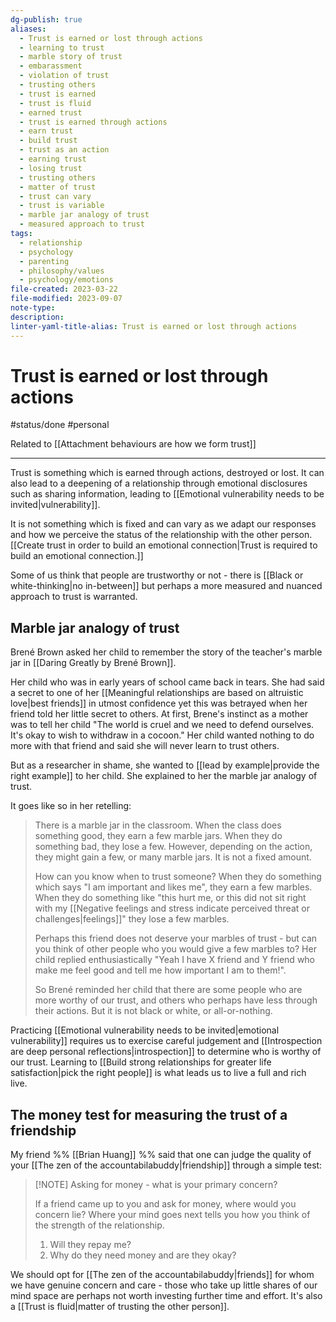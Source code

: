 ```yaml
---
dg-publish: true
aliases:
  - Trust is earned or lost through actions
  - learning to trust
  - marble story of trust
  - embarassment
  - violation of trust
  - trusting others
  - trust is earned
  - trust is fluid
  - earned trust
  - trust is earned through actions
  - earn trust
  - build trust
  - trust as an action
  - earning trust
  - losing trust
  - trusting others
  - matter of trust
  - trust can vary
  - trust is variable
  - marble jar analogy of trust
  - measured approach to trust
tags:
  - relationship
  - psychology
  - parenting
  - philosophy/values
  - psychology/emotions
file-created: 2023-03-22
file-modified: 2023-09-07
note-type: 
description: 
linter-yaml-title-alias: Trust is earned or lost through actions
---
```


# Trust is earned or lost through actions

#status/done  #personal

Related to [[Attachment behaviours are how we form trust]]

---

Trust is something which is earned through actions, destroyed or lost. It can also lead to a deepening of a relationship through emotional disclosures such as sharing information, leading to [[Emotional vulnerability needs to be invited|vulnerability]].

It is not something which is fixed and can vary as we adapt our responses and how we perceive the status of the relationship with the other person. [[Create trust in order to build an emotional connection|Trust is required to build an emotional connection.]]

Some of us think that people are trustworthy or not - there is [[Black or white-thinking|no in-between]] but perhaps a more measured and nuanced approach to trust is warranted.
## Marble jar analogy of trust

Brené Brown asked her child to remember the story of the teacher's marble jar in [[Daring Greatly by Brené Brown]].

Her child who was in early years of school came back in tears. She had said a secret to one of her [[Meaningful relationships are based on altruistic love|best friends]] in utmost confidence yet this was betrayed when her friend told her little secret to others. At first, Brene's instinct as a mother was to tell her child "The world is cruel and we need to defend ourselves. It's okay to wish to withdraw in a cocoon." Her child wanted nothing to do more with that friend and said she will never learn to trust others.

But as a researcher in shame, she wanted to [[lead by example|provide the right example]] to her child. She explained to her the marble jar analogy of trust.

It goes like so in her retelling:

> There is a marble jar in the classroom. When the class does something good, they earn a few marble jars. When they do something bad, they lose a few. However, depending on the action, they might gain a few, or many marble jars. It is not a fixed amount.
>
> How can you know when to trust someone? When they do something which says "I am important and likes me", they earn a few marbles. When they do something like "this hurt me, or this did not sit right with my [[Negative feelings and stress indicate perceived threat or challenges|feelings]]" they lose a few marbles.
>
> Perhaps this friend does not deserve your marbles of trust - but can you think of other people who you would give a few marbles to? Her child replied enthusiastically "Yeah I have X friend and Y friend who make me feel good and tell me how important I am to them!".
>
> So Brené reminded her child that there are some people who are more worthy of our trust, and others who perhaps have less through their actions. But it is not black or white, or all-or-nothing.

Practicing [[Emotional vulnerability needs to be invited|emotional vulnerability]]  requires us to exercise careful judgement and [[Introspection are deep personal reflections|introspection]] to determine who is worthy of our trust. Learning to [[Build strong relationships for greater life satisfaction|pick the right people]] is what leads us to live a full and rich live.

## The money test for measuring the trust of a friendship

My friend %% [[Brian Huang]] %% said that one can judge the quality of your [[The zen of the accountabilabuddy|friendship]] through a simple test:

> [!NOTE] Asking for money - what is your primary concern?
>
> If a friend came up to you and ask for money, where would you concern lie? Where your mind goes next tells you how you think of the strength of the relationship.
>
> 1. Will they repay me?
> 2. Why do they need money and are they okay?

We should opt for [[The zen of the accountabilabuddy|friends]] for whom we have genuine concern and care - those who take up little shares of our mind space are perhaps not worth investing further time and effort. It's also a [[Trust is fluid|matter of trusting the other person]].
